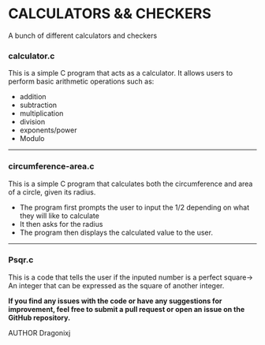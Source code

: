 # CALCULATORS && CHECKERS

A bunch of different calculators and checkers

### calculator.c

This is a simple C program that acts as a calculator. It allows users to perform basic arithmetic operations such as:

- addition
- subtraction
- multiplication
- division
- exponents/power
- Modulo

---

### circumference-area.c

This is a simple C program that calculates both the
circumference and area of a circle, given its radius.

- The program first prompts the user to input the 1/2 depending
  on what they will like to calculate
- It then asks for the radius
- The program then displays the calculated value to the user.

---

### Psqr.c

This is a code that tells the user if the inputed number is a perfect square-> An integer that can be expressed as the square of another integer.

**If you find any issues with the code or have any suggestions for improvement,
feel free to submit a pull request or open an issue on the GitHub repository.**

AUTHOR
Dragonixj
